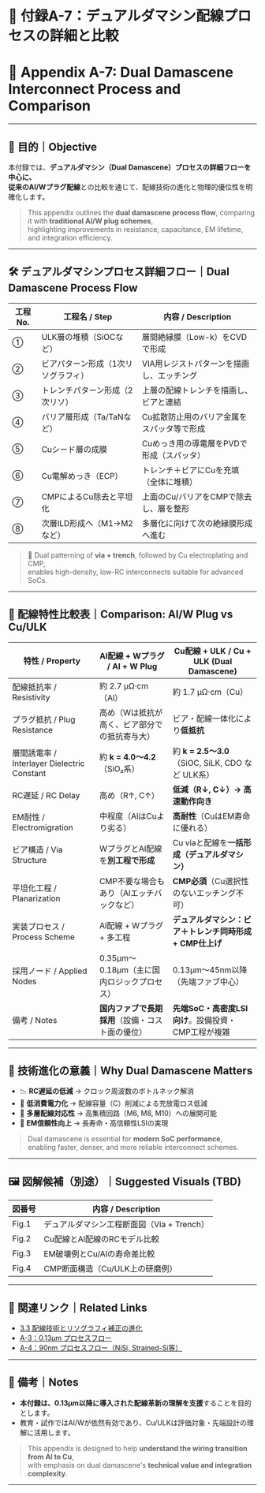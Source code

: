 # 📎 付録A-7：デュアルダマシン配線プロセスの詳細と比較  
# 📎 Appendix A-7: Dual Damascene Interconnect Process and Comparison

---

## 🧭 目的｜Objective

本付録では、**デュアルダマシン（Dual Damascene）**プロセスの詳細フローを中心に、  
従来の**Al/Wプラグ配線**との比較を通じて、配線技術の進化と物理的優位性を明確化します。

> This appendix outlines the **dual damascene process flow**, comparing it with **traditional Al/W plug schemes**,  
> highlighting improvements in resistance, capacitance, EM lifetime, and integration efficiency.

---

## 🛠️ デュアルダマシンプロセス詳細フロー｜Dual Damascene Process Flow

| 工程No. | 工程名 / Step                  | 内容 / Description |
|--------|-------------------------------|---------------------|
| ①      | ULK層の堆積（SiOCなど）         | 層間絶縁膜（Low-k）をCVDで形成 |
| ②      | ビアパターン形成（1次リソグラフィ） | VIA用レジストパターンを描画し、エッチング |
| ③      | トレンチパターン形成（2次リソ）     | 上層の配線トレンチを描画し、ビアと連結 |
| ④      | バリア層形成（Ta/TaNなど）         | Cu拡散防止用のバリア金属をスパッタ等で形成 |
| ⑤      | Cuシード層の成膜                  | Cuめっき用の導電層をPVDで形成（スパッタ） |
| ⑥      | Cu電解めっき（ECP）                | トレンチ＋ビアにCuを充填（全体に堆積） |
| ⑦      | CMPによるCu除去と平坦化            | 上面のCu/バリアをCMPで除去し、層を整形 |
| ⑧      | 次層ILD形成へ（M1→M2など）         | 多層化に向けて次の絶縁膜形成へ進む |

> 📌 Dual patterning of **via + trench**, followed by Cu electroplating and CMP,  
> enables high-density, low-RC interconnects suitable for advanced SoCs.

---

## 🧪 配線特性比較表｜Comparison: Al/W Plug vs Cu/ULK

| 特性 / Property                  | Al配線 + Wプラグ / Al + W Plug                              | Cu配線 + ULK / Cu + ULK (Dual Damascene)                        |
|----------------------------------|--------------------------------------------------------------|------------------------------------------------------------------|
| 配線抵抗率 / Resistivity        | 約 2.7 μΩ·cm（Al）                                           | 約 1.7 μΩ·cm（Cu）                                               |
| プラグ抵抗 / Plug Resistance    | 高め（Wは抵抗が高く、ビア部分での抵抗寄与大）               | ビア・配線一体化により**低抵抗**                                |
| 層間誘電率 / Interlayer Dielectric Constant | 約 **k = 4.0〜4.2**（SiO₂系）                              | 約 **k = 2.5〜3.0**（SiOC, SiLK, CDO など ULK系）              |
| RC遅延 / RC Delay                | 高め（R↑, C↑）                                               | **低減（R↓, C↓）→ 高速動作向き**                               |
| EM耐性 / Electromigration       | 中程度（AlはCuより劣る）                                    | **高耐性**（CuはEM寿命に優れる）                               |
| ビア構造 / Via Structure        | WプラグとAl配線を**別工程で形成**                            | Cu viaと配線を**一括形成（デュアルダマシン）**                  |
| 平坦化工程 / Planarization      | CMP不要な場合もあり（Alエッチバックなど）                    | **CMP必須**（Cu選択性のないエッチング不可）                     |
| 実装プロセス / Process Scheme   | Al配線 + Wプラグ + 多工程                                     | **デュアルダマシン：ビア＋トレンチ同時形成 + CMP仕上げ**        |
| 採用ノード / Applied Nodes      | 0.35µm〜0.18µm（主に国内ロジックプロセス）                   | 0.13µm〜45nm以降（先端ファブ中心）                              |
| 備考 / Notes                     | **国内ファブで長期採用**（設備・コスト面の優位）              | **先端SoC・高密度LSI向け**。設備投資・CMP工程が複雑             |

---

## 🧠 技術進化の意義｜Why Dual Damascene Matters

- 📉 **RC遅延の低減** → クロック周波数のボトルネック解消
- 🔋 **低消費電力化** → 配線容量（C）削減による充放電ロス低減
- 🧱 **多層配線対応性** → 高集積回路（M6, M8, M10）への展開可能
- 💪 **EM信頼性向上** → 長寿命・高信頼性LSIの実現

> Dual damascene is essential for **modern SoC performance**,  
> enabling faster, denser, and more reliable interconnect schemes.

---

## 🖼️ 図解候補（別途）｜Suggested Visuals (TBD)

| 図番号 | 内容 / Description |
|--------|--------------------|
| Fig.1  | デュアルダマシン工程断面図（Via + Trench） |
| Fig.2  | Cu配線とAl配線のRCモデル比較               |
| Fig.3  | EM破壊例とCu/Alの寿命差比較                |
| Fig.4  | CMP断面構造（Cu/ULK上の研磨例）            |

---

## 📘 関連リンク｜Related Links

- [3.3 配線技術とリソグラフィ補正の進化](../chapter3_process_evolution/3.3_interconnect_and_litho.md)
- [A-3：0.13µm プロセスフロー](./0.13um_Logic_ProcessFlow.md)
- [A-4：90nm プロセスフロー（NiSi, Strained-Si等）](./0.09um_Logic_ProcessFlow.md)

---

## 🧾 備考｜Notes

- **本付録は、0.13µm以降に導入された配線革新の理解を支援**することを目的とします。  
- 教育・試作ではAl/Wが依然有効であり、Cu/ULKは評価対象・先端設計の理解に活用します。

> This appendix is designed to help **understand the wiring transition from Al to Cu**,  
> with emphasis on dual damascene's **technical value and integration complexity**.

---
